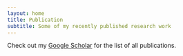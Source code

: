 ```yaml
---
layout: home
title: Publication
subtitle: Some of my recently published research work 
---
```

Check out my [Google Scholar](https://scholar.google.com/citations?user=qWtpgWsAAAAJ&hl=en) for the list of all publications.
